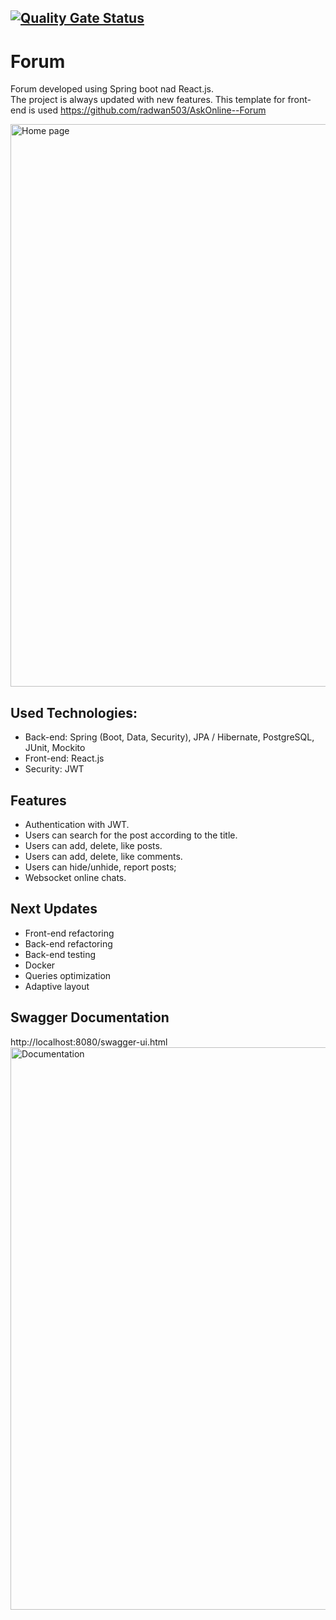 ## [![Quality Gate Status](https://sonarcloud.io/api/project_badges/measure?project=h1r0kuu_forum&metric=alert_status)](https://sonarcloud.io/summary/new_code?id=h1r0kuu_forum)

# Forum
Forum developed using Spring boot nad React.js.</br>
The project is always updated with new features. 
This template for front-end is used https://github.com/radwan503/AskOnline--Forum

<img src="https://user-images.githubusercontent.com/25689732/179398567-b5e4c968-541b-48a9-ba00-6da235734647.png" alt="Home page" width="900px"/>

## Used Technologies:
* Back-end: Spring (Boot, Data, Security), JPA / Hibernate, PostgreSQL, JUnit, Mockito
* Front-end: React.js
* Security: JWT

## Features
* Authentication with JWT.
* Users can search for the post according to the title.
* Users can add, delete, like posts.
* Users can add, delete, like comments.
* Users can hide/unhide, report posts;
* Websocket online chats.

## Next Updates
* Front-end refactoring
* Back-end refactoring
* Back-end testing
* Docker
* Queries optimization
* Adaptive layout

## Swagger Documentation

http://localhost:8080/swagger-ui.html
<img src="https://user-images.githubusercontent.com/25689732/179398757-1026e413-95c9-40fb-b8b9-bf959376a9c7.png" alt="Documentation" width="900px"/>
